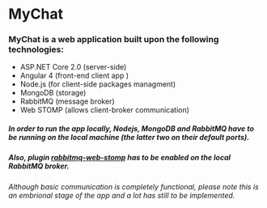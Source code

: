 # MyChat 
### MyChat is a web application built upon the following technologies:

 * ASP.NET Core 2.0 (server-side)
 * Angular 4 (front-end client app )
 * Node.js (for client-side packages managment)
 * MongoDB (storage)
 * RabbitMQ (message broker)
 * Web STOMP (allows client-broker communication)

##### In order to run the app locally, Nodejs, MongoDB and RabbitMQ have to be running on the local machine (the latter two on their default ports).
##### Also, plugin [rabbitmq-web-stomp](https://www.rabbitmq.com/web-stomp.html) has to be enabled on the local RabbitMQ broker.

###### Although basic communication is completely functional, please note this is an embrional stage of the app and a lot has still to be implemented.
